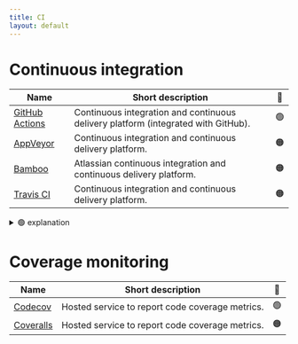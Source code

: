 ```yaml
---
title: CI
layout: default
---
```


# Continuous integration

| Name                                                                                  | Short description                                                                 | 🚦  |
| ------------------------------------------------------------------------------------- | --------------------------------------------------------------------------------- | :-: |
| [GitHub Actions](https://docs.github.com/en/actions)                                  | Continuous integration and continuous delivery platform (integrated with GitHub). | 🟢  |
| [AppVeyor](https://www.appveyor.com/docs/)                                            | Continuous integration and continuous delivery platform.                          | 🟠  |
| [Bamboo](https://confluence.atlassian.com/bamboo/bamboo-documentation-289276551.html) | Atlassian continuous integration and continuous delivery platform.                | 🟠  |
| [Travis CI](https://docs.travis-ci.com/)                                              | Continuous integration and continuous delivery platform.                          | 🟠  |

<details>
<summary> 🟢 explanation</summary>
We have many projects using github CI, it's both convenient and works well. It's become the standard. Also, note that it's free for public repos.
</details>

# Coverage monitoring

| Name                                     | Short description                               | 🚦  |
| ---------------------------------------- | ----------------------------------------------- | :-: |
| [Codecov](https://docs.codecov.com/docs) | Hosted service to report code coverage metrics. | 🟢  |
| [Coveralls](https://docs.coveralls.io/)  | Hosted service to report code coverage metrics. | 🟠  |
